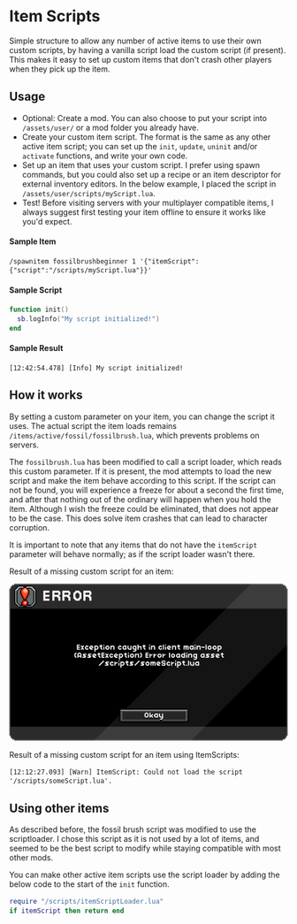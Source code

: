 # Item Scripts
Simple structure to allow any number of active items to use their own custom scripts, by having a vanilla script load the custom script (if present). This makes it easy to set up custom items that don't crash other players when they pick up the item.

## Usage

* Optional: Create a mod. You can also choose to put your script into `/assets/user/` or a mod folder you already have.
* Create your custom item script. The format is the same as any other active item script; you can set up the `init`, `update`, `uninit` and/or `activate` functions, and write your own code.
* Set up an item that uses your custom script. I prefer using spawn commands, but you could also set up a recipe or an item descriptor for external inventory editors. In the below example, I placed the script in `/assets/user/scripts/myScript.lua`.
* Test! Before visiting servers with your multiplayer compatible items, I always suggest first testing your item offline to ensure it works like you'd expect.

#### Sample Item

```
/spawnitem fossilbrushbeginner 1 '{"itemScript":{"script":"/scripts/myScript.lua"}}'
```

#### Sample Script

```lua
function init()
  sb.logInfo("My script initialized!")
end
```

#### Sample Result

```
[12:42:54.478] [Info] My script initialized!
```

## How it works

By setting a custom parameter on your item, you can change the script it uses. The actual script the item loads remains `/items/active/fossil/fossilbrush.lua`, which prevents problems on servers.

The `fossilbrush.lua` has been modified to call a script loader, which reads this custom parameter. If it is present, the mod attempts to load the new script and make the item behave according to this script. If the script can not be found, you will experience a freeze for about a second the first time, and after that nothing out of the ordinary will happen when you hold the item. Although I wish the freeze could be eliminated, that does not appear to be the case. This does solve item crashes that can lead to character corruption.

It is important to note that any items that do not have the `itemScript` parameter will behave normally; as if the script loader wasn't there.

Result of a missing custom script for an item:

![](https://raw.githubusercontent.com/Silverfeelin/Starbound-ItemScripts/master/readme/error.png)  

Result of a missing custom script for an item using ItemScripts:

```
[12:12:27.093] [Warn] ItemScript: Could not load the script '/scripts/someScript.lua'.
```

## Using other items

As described before, the fossil brush script was modified to use the scriptloader. I chose this script as it is not used by a lot of items, and seemed to be the best script to modify while staying compatible with most other mods.

You can make other active item scripts use the script loader by adding the below code to the start of the `init` function.

```lua
require "/scripts/itemScriptLoader.lua"
if itemScript then return end
```
